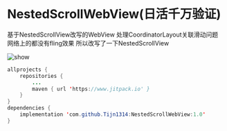 # NestedScrollWebView(日活千万验证)
基于NestedScrollView改写的WebView 处理CoordinatorLayout关联滑动问题
网络上的都没有fling效果 所以改写了一下NestedScrollView

<img src="https://github.com/Tijn1314/NestedScrollWebView/blob/master/pic/device.png" alt="show" />

```java
allprojects {
    repositories {
        ...
        maven { url 'https://www.jitpack.io' }
    }
}
dependencies {
    implementation 'com.github.Tijn1314:NestedScrollWebView:1.0'
}
```

